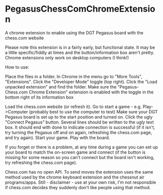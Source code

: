 # PegasusChessComChromeExtension

A chrome extension to enable using the DGT Pegasus board with the chess.com website

Please note this extension is in a fairly early, but functional state. It may be a little specific/fiddly at times and the button/information box aren't pretty. Chrome extensions only work on desktop computers (I think!)

How to use:

Place the files in a folder.
In Chrome in the menu go to "More Tools", "Extensions". 
Click the "Developer Mode" toggle (top right).
Click the "Load unpacked extension" and find the folder.
Make sure the "Pegasus-Chess.com Chrome Extension" extension is enabled with the toggle in the bottom right of its information box

Load the chess.com website (or refresh it). 
Go to start a game - e.g. Play->Computer (probably best to use the computer to test)
Make sure your DGT Pegasus board is set up to the start position and turned on.
Click the ugly "Connect Pegasus" button.
Several lines should be written to the ugly text box. It should end with done to indicate connection is successful (if it isn't, try turning the Pegasus off and on again, refreshing the chess.com page, and try again).
Start your game. Play with the board.

If you forget or there is a problem, at any time during a game you can set up your board to match the on-screen game and connect (if the button is missing for some reason so you can't connect but the board isn't working, try refreshing the chess.com page).

Chess.com has no open API. To send moves the extension uses the same method used by the chrome keyboard extension and the chessnut air programs/apps. Still - disclaimer - use at your own risk, I'm not responsible if chess.com decides they suddenly don't like people using that method.
